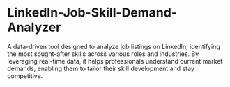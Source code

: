 # LinkedIn-Job-Skill-Demand-Analyzer
A data-driven tool designed to analyze job listings on LinkedIn, identifying the most sought-after skills across various roles and industries. By leveraging real-time data, it helps professionals understand current market demands, enabling them to tailor their skill development and stay competitive.

